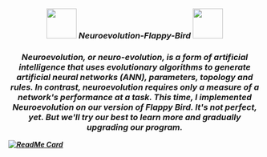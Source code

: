<h3 align="center">
<img src="https://media.giphy.com/media/LnQjpWaON8nhr21vNW/giphy.gif" width="60"> <em><b>Neuroevolution-Flappy-Bird <img src="https://media.giphy.com/media/LnQjpWaON8nhr21vNW/giphy.gif" width="60">
 </h3>

<h3 align="center">
 Neuroevolution, or neuro-evolution, is a form of artificial intelligence that uses evolutionary algorithms to generate artificial neural networks (ANN), parameters, topology and rules. In contrast, neuroevolution requires only a measure of a network's performance at a task. This time, I implemented Neuroevolution on our version of Flappy Bird.
It's not perfect, yet. But we'll try our best to learn more and gradually upgrading our program.
 </h3>
 
 
 [![ReadMe Card](https://github-readme-stats.vercel.app/api/pin/?username=TheCodingRocket&repo=Floating-Circle)](https://github.com/TheCodingRocket/Floating-Circle)

